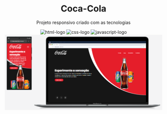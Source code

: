 <h1 align=center >Coca-Cola</h1>
<p align=center >Projeto responsivo criado com as tecnologias </p>
<div align=center>
<img src="https://img.shields.io/badge/HTML5-E34F26?style=for-the-badge&logo=html5&logoColor=white" alt="html-logo"/> <img src="https://img.shields.io/badge/CSS3-1572B6?style=for-the-badge&logo=css3&logoColor=white" alt="css-logo"/> <img src="https://img.shields.io/badge/JavaScript-F7DF1E?style=for-the-badge&logo=javascript&logoColor=black" alt="javascript-logo"/>
</div>
<img src="https://github.com/Lecsilva85/Coca-Cola/blob/main/img/screen.png?raw=true" alt="imagem-projeto"/>
